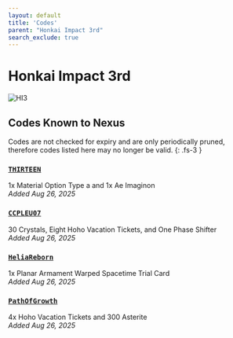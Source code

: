 ```yaml
---
layout: default
title: 'Codes'
parent: "Honkai Impact 3rd"
search_exclude: true
---
```


# Honkai Impact 3rd

![HI3](https://cdn.discordapp.com/emojis/1356717158306021459.png)

## Codes Known to Nexus

Codes are not checked for expiry and are only periodically pruned, therefore codes listed here may no longer be valid.
{: .fs-3 }

### [`THIRTEEN`](https://nexus-codes.app/copy/?code=THIRTEEN)

1x Material Option Type a and 1x Ae Imaginon<br />*Added Aug 26, 2025*

### [`CCPLEU07`](https://nexus-codes.app/copy/?code=CCPLEU07)

30 Crystals, Eight Hoho Vacation Tickets, and One Phase Shifter<br />*Added Aug 26, 2025*

### [`HeliaReborn`](https://nexus-codes.app/copy/?code=HeliaReborn)

1x Planar Armament  Warped Spacetime Trial Card<br />*Added Aug 26, 2025*

### [`PathOfGrowth`](https://nexus-codes.app/copy/?code=PathOfGrowth)

4x Hoho Vacation Tickets and 300 Asterite<br />*Added Aug 26, 2025*